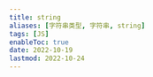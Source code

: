 ```yaml
---
title: string
aliases: [字符串类型, 字符串, string]
tags: [JS]
enableToc: true
date: 2022-10-19
lastmod: 2022-10-24
---
```

